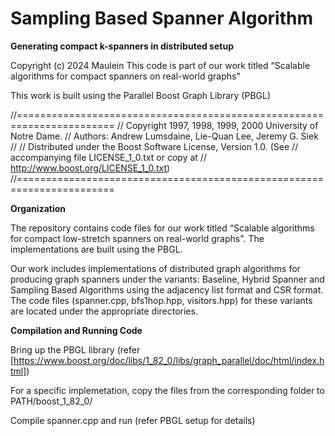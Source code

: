 # Sampling Based Spanner Algorithm
**Generating compact k-spanners in distributed setup**

Copyright (c) 2024 Maulein
This code is part of our work titled “Scalable algorithms for compact spanners on real-world graphs"

This work is built using the Parallel Boost Graph Library (PBGL)

//=======================================================================
// Copyright 1997, 1998, 1999, 2000 University of Notre Dame.
// Authors: Andrew Lumsdaine, Lie-Quan Lee, Jeremy G. Siek
//
// Distributed under the Boost Software License, Version 1.0. (See
// accompanying file LICENSE_1_0.txt or copy at
// http://www.boost.org/LICENSE_1_0.txt)
//=======================================================================

**Organization**

The repository contains code files for our work titled “Scalable algorithms for compact low-stretch spanners on real-world graphs". The implementations are built using the PBGL. 

Our work includes implementations of distributed graph algorithms for producing graph spanners under the variants: Baseline, Hybrid Spanner and Sampling Based Algorithms using the adjacency list format and CSR format. The code files (spanner.cpp, bfs1hop.hpp, visitors.hpp) for these variants are located under the appropriate directories. 

**Compilation and Running Code** 

Bring up the PBGL library (refer [https://www.boost.org/doc/libs/1_82_0/libs/graph_parallel/doc/html/index.html])

For a specific implemetation, copy the files from the corresponding folder to PATH/boost_1_82_0/

Compile spanner.cpp and run (refer PBGL setup for details)
